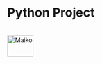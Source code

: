# Python Project

<div style="display: inline_block"><br>
  <img align="center" alt="Maiko" height="50" width="60" src="https://cdn.jsdelivr.net/gh/devicons/devicon/icons/python/python-original.svg"">
    </div> 
    
 #
